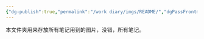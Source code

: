 ```yaml
---
{"dg-publish":true,"permalink":"/work diary/imgs/README/","dgPassFrontmatter":true}
---
```



本文件夹用来存放所有笔记用到的图片，没错，所有笔记。
